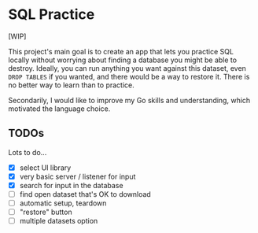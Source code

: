 # SQL Practice

[WIP]

This project's main goal is to create an app that lets you practice SQL locally
without worrying about finding a database you might be able to destroy. Ideally,
you can run anything you want against this dataset, even `DROP TABLES` if you
wanted, and there would be a way to restore it. There is no better way to learn
than to practice.

Secondarily, I would like to improve my Go skills and understanding, which
motivated the language choice.


## TODOs

Lots to do...

- [X] select UI library
- [X] very basic server / listener for input
- [X] search for input in the database
- [ ] find open dataset that's OK to download
- [ ] automatic setup, teardown
- [ ] "restore" button
- [ ] multiple datasets option
